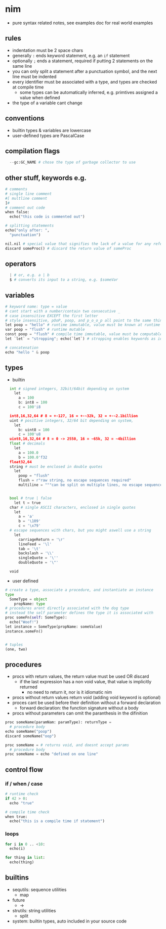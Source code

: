 # nim

- pure syntax related notes, see examples doc for real world examples

## rules

- indentation must be 2 space chars
- generally `:` ends keyword statement, e.g. an `if` statement
- optionally `;` ends a statement, required if putting 2 statements on the same line
- you can only split a statement after a punctuation symbol, and the next line must be indented
- every identifier must be associated with a type, and types are checked at compile time
  - some types can be automatically inferred, e.g. primtives assigned a value when defined
- the type of a variable cant change

## conventions

- builtin types & variables are lowercase
- user-defined types are PascalCase

## compilation flags

```python
  --gc:GC_NAME # chose the type of garbage collector to use

```

## other stuff, keywords e.g.

```python
# comments
# single line comment
#[ multline comment
]#
# comment out code
when false:
  echo("this code is commented out")

# splitting statements
echo("only after: ",
  "punctuation")

nil.nil # special value that signifies the lack of a value for any reference type
discard someProc() # discard the return value of someProc
```

## operators

```python
  | # or, e.g. a | b
  $ # converts its input to a string, e.g. $someVar

```

## variables

```python
# keyword name: type = value
# cant start with a number/contain two consecutive _
# case insensitive EXCEPT the first letter
# style insensitive, pOoP, poop, and p_o_o_p all point to the same thing
let poop = "hello" # runtime immutable, value must be known at runtime
var poop = "flush" # runtime mutable
const poop = "flush" # compile time immutable, value must be computable at compile, most effiecient
let `let` = "stropping"; echo(`let`) # stropping enables keywords as identifiers

# concatenation
echo "hello " & poop

```

## types

- builtin

```python
  int # signed integers, 32bit/64bit depending on system
    let
      a = 100
      b: int8 = 100
      c = 100'i8

  int8,16,32,64 # 8 = +-127, 16 = +-~32k, 32 = +-~2.1billion
  uint # positive integers, 32/64 bit depending on system,
    let
      b: uint8 = 100
      c = 100'u8
  uint8,16,32,64 # 8 = 0 -> 2550, 16 = ~65k, 32 = ~4billion
  float # decimals
    let
      a = 100.0
      b = 100.0'f32
  float32,64
  string # must be enclosed in double quotes
    let
      poop = "flush"
      flush = r"raw string, no escape sequences required"
      multiline = """can be split on multiple lines, no escape sequences required"""


  bool # true | false
    let t = true
  char # single ASCII characters, enclosed in single quotes
    let
      a = 'a'
      b = '\109'
      c = '\x79'
  # escape sequences with chars, but you might aswell use a string
    let
      carriageReturn = '\r'
      lineFeed = '\l'
      tab = '\t'
      backslash = '\\'
      singleQuote = '\''
      doubleQuote = '\"'

  void
```

- user defined

```python
# create a type, associate a procedure, and instantiate an instance
type
  SomeType = object
    propName: type
# procedures arent directly associated with the dog type
# instead the self parameter defines the type it is associated with
proc someFn(self: SomeType):
  echo("Woof!")
let instance = SomeType(propName: someValue)
instance.someFn()


# tuples
(one, two)
```

## procedures

- procs with return values, the return value must be used OR discard
  - if the last expression has a non void value, that value is implicitly returned
    - no need to return it, nor is it idiomatic nim
- procs without return values return void (adding void keyword is optional)
- proces cant be used before their definition without a forward declaration
  - forward declaration: the function signature without a body
- procs without parameters can omit the paranthesis in the difinition

```python
proc someName(paramNam: paramType): returnType =
  # procedure body
echo someName("poop")
discard someName("oop")

proc someName = # returns void, and doesnt accept params
  # procedure body
proc someName = echo "defined on one line"
```

## control flow

### if / when / case

```python
# runtime check
if 42 > 0:
  echo "true"

# compile time check
when true:
  echo("this is a compile time if statement")
```

### loops

```python
for i in 0 .. <10:
  echo(i)

for thing in list:
  echo(thing)

```

## builtins

- sequtils: sequence utilities
  - map
- future
  - ->
- strutils: string utilities
  - split
- system: builtin types, auto included in your source code
